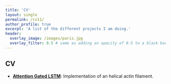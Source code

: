 ```yaml
---
title: 'CV'
layout: single
permalink: /cv11/
author_profile: true
excerpt: 'A list of the different projects I am doing.'
header:
  overlay_image: /images/paris.jpg
  overlay_filter: 0.5 # same as adding an opacity of 0.5 to a black background
---
```


## CV

- [**Attention Gated LSTM**](https://www.ijm.fr/): Implementation of an helical actin filament.



